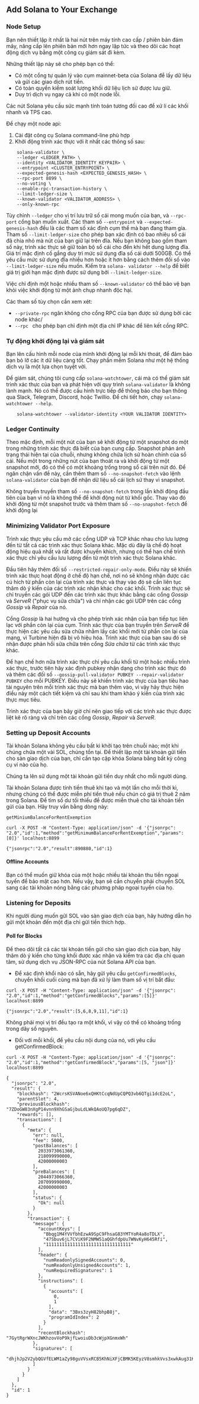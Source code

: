 ## Add Solana to Your Exchange

### Node Setup

Bạn nên thiết lập ít nhất là hai nút trên máy tính cao cấp / phiên bản đám mây, nâng cấp lên phiên bản mới hơn ngay lập tức và theo dõi các hoạt động dịch vụ bằng một công cụ giám sát đi kèm.

Những thiết lập này sẽ cho phép bạn có thể:
- Có một cổng tự quản lý vào cụm mainnet-beta của Solana để lấy dữ liệu và gửi các giao dịch rút tiền.
- Có toàn quyền kiểm soát lượng khối dữ liệu lịch sử được lưu giữ.
- Duy trì dịch vụ ngay cả khi có một node lỗi.

Các nút Solana yêu cầu sức mạnh tính toán tương đối cao để xử lí các khối nhanh và TPS cao.

Để chạy một node api:
1. Cài đặt công cụ Solana command-line phù hợp
2. Khởi động trình xác thực với ít nhất các thông số sau:
```
    solana-validator \
    --ledger <LEDGER_PATH> \
    --identity <VALIDATOR_IDENTITY_KEYPAIR> \
    --entrypoint <CLUSTER_ENTRYPOINT> \
    --expected-genesis-hash <EXPECTED_GENESIS_HASH> \
    --rpc-port 8899 \
    --no-voting \
    --enable-rpc-transaction-history \
    --limit-ledger-size \
    --known-validator <VALIDATOR_ADDRESS> \
    --only-known-rpc 
```
Tùy chỉnh `--ledger` cho vị trí lưu trữ số cái mong muốn của bạn, và `--rpc-port` cổng bạn muốn xuất.
Các tham số `--entrypoint` và `--expected-genesis-hash` đều là các tham số xác định cụm thể mà bạn đang tham gia.
 Tham số `--limit-ledger-size` cho phép bạn xác định có bao nhiêu sổ cái đã chia nhỏ mà nút của bạn giữ lại trên đĩa. Nếu bạn không bao gồm tham số này, trình xác thực sẽ giữ toàn bộ sổ cái cho đến khi hết dung lượng đĩa. Giá trí mặc định cố gắng duy trì mức sử dụng đĩa số cái dưới 500GB. Có thể yêu cầu mức sử dụng đĩa nhiều hơn hoặc ít hơn bằng cách thêm đối số vào `--limit-ledger-size` nếu muốn. Kiểm tra `solana- validator --help` để biết giá trị giới hạn mặc định được sử dụng bởi `--limit-ledger-size`.
 
 Việc chỉ định một hoặc nhiều tham số `--known-validator` có thể bảo vệ bạn khỏi việc khởi động từ một ảnh chụp nhanh độc hại.

 Các tham số tùy chọn cần xem xét:
 - `--private-rpc` ngăn không cho cổng RPC của bạn được sử dụng bởi các node khác/
 -  `--rpc ` cho phép bạn chỉ định một địa chỉ IP khác để liên kết cổng RPC.

 ### Tự động khởi động lại và giám sát

 Bạn lên cấu hình mỗi node của mình khởi động lại mỗi khi thoát, để đảm bảo bạn bỏ lỡ các ít dữ liệu càng tốt. Chạy phần mềm Solana như một hệ thống dịch vụ là một lựa chọn tuyệt vời.

 Để giám sát, chúng tôi cung cấp `solana-watchtower`, cái mà có thể giám sát trình xác thực của bạn và phát hiện với quy trình `solana-validator` là không lành mạnh. Nó có thể được cấu hình trực tiếp để thông báo cho bạn thông qua Slack, Telegram, Discord, hoặc Twillio. Để chi tiết hơn, chạy `solana-watchtower --help`.
```
    solana-watchtower --validator-identity <YOUR VALIDATOR IDENTITY>
```
### Ledger Continuity

Theo mặc định, mỗi một nút của bạn sẽ khởi động từ một snapshot do một trong những trình xác thực đã biết của bạn cung cấp. Snapshot phản ánh trạng thái hiện tại của chuỗi, nhưng không chứa lịch sử hoàn chỉnh của sổ cái. Nếu một trong những nút của bạn thoát ra và khởi động từ một snapshot mới, đó có thể có một khoảng trống trong sổ cái trên nút đó. Để ngăn chặn vấn đề này, cần thêm tham số `--no-snapshot-fetch` vào lệnh `solana-validator` của bạn để nhận dữ liệu sổ cái lịch sử thay vì snapshot.

Không truyền truyền tham số `--no-snapshot-fetch` trong lần khởi động đầu tiên của bạn vì nó là không thể để khởi động nút từ khối gốc. Thay vào đó khởi động từ một snapshot trước và thêm tham số `--no-snapshot-fetch` để khởi động lại
### Minimizing Validator Port Exposure
Trình xác thực yêu cầu mở các cổng UDP và TCP khác nhau cho lưu lượng đến từ tất cả các trình xác thực Solana khác. Mặc dù đây là chế độ hoạt động hiệu quả nhất và rất được khuyến khích, nhưng có thể hạn chế trình xác thực chỉ yêu cầu lưu lượng đến từ một trình xác thực Solana khác.

Đầu tiên hãy thêm đối số `--restricted-repair-only-mode`. Điều này sẽ khiến trình xác thực hoạt động ở chế độ hạn chế, nơi nó sẽ không nhận được các cú hích từ phần còn lại của trình xác thực và thay vào đó sẽ cần liên tục thăm dò ý kiến của các trình xác nhận khác cho các khối. Trình xác thực sẽ chỉ truyền các gói UDP đến các trình xác thực khác bằng các cổng _Gossip_ và _ServeR_ ("phục vụ sửa chữa") và chỉ nhận các gói UDP trên các cổng _Gossip_ và _Repair_ của nó.

Cổng _Gossip_ là hai hướng và cho phép trình xác nhận của bạn tiếp tục liên lạc với phần còn lại của cụm. Trình xác thực của bạn truyền trên _ServeR_ để thực hiện các yêu cầu sửa chữa nhằm lấy các khối mới từ phần còn lại của mạng, vì Turbine hiện đã bị vô hiệu hóa. Trình xác thực của bạn sau đó sẽ nhận được phản hồi sửa chữa trên cổng _Sửa chữa_ từ các trình xác thực khác.

Để hạn chế hơn nữa trình xác thực chỉ yêu cầu khối từ một hoặc nhiều trình xác thực, trước tiên hãy xác định pubkey nhận dạng cho trình xác thực đó và thêm các đối số `--gossip-pull-validator PUBKEY --repair-validator PUBKEY` cho mỗi PUBKEY. Điều này sẽ khiến trình xác thực của bạn tiêu hao tài nguyên trên mỗi trình xác thực mà bạn thêm vào, vì vậy hãy thực hiện điều này một cách tiết kiệm và chỉ sau khi tham khảo ý kiến của trình xác thực mục tiêu.

Trình xác thực của bạn bây giờ chỉ nên giao tiếp với các trình xác thực được liệt kê rõ ràng và chỉ trên các cổng _Gossip_, _Repair_ và _ServeR_.

### Setting up Deposit Accounts

Tài khoản Solana không yêu cầu bất kì khởi tạo trên chuỗi nào; một khi chúng chứa một vài SOL, chúng tồn tại. Để thiết lập một tài khoản gửi tiền cho sàn giao dịch của bạn, chỉ cần tạo cặp khóa Solana bằng bất kỳ công cụ ví nào của họ.

Chúng ta lên sử dụng một tài khoản gửi tiền duy nhất cho mỗi người dùng.

Tài khoản Solana được tính tiền thuê khi tạo và một lần cho mỗi thời kì, nhưng chúng có thể được miễn phí tiền thuê nếu chún có giá trị thuê 2 năm trong Solana. Để tìm số dư tối thiểu để được miễn thuê cho tài khoản tiền gửi của bạn. Hãy truy vấn bằng dòng này:
```
getMiniumBalanceForRentExemption

curl -X POST -H "Content-Type: application/json" -d '{"jsonrpc": "2.0","id":1,"method":"getMinimumBalanceForRentExemption","params":[0]}' localhost:8899

{"jsonrpc":"2.0","result":890880,"id":1}
```

#### Offline Accounts

Bạn có thể muốn giữ khóa của một hoặc nhiều tài khoản thu tiền ngoại tuyến để bảo mật cao hơn. Nếu vậy, bạn sẽ cần chuyển phải chuyển SOL sang các tài khoản nóng bằng các phương pháp ngoại tuyến của họ.

### Listening for Deposits

Khi người dùng muốn gửi SOL vào sàn giao dịch của bạn, hãy hướng dẫn họ gửi một khoản đến một địa chỉ gửi tiền thích hợp.

#### Poll for Blocks

Để theo dõi tất cả các tài khoản tiền gửi cho sàn giao dịch của bạn, hãy thăm dò ý kiến cho từng khối được xác nhận và kiểm tra các địa chỉ quan tâm, sử dụng dịch vụ JSON-RPC của nút Solana API của bạn.

- Để xác định khổi nào có sẵn, hãy gửi yêu cầu `getConfirmedBlocks`, chuyển khối cuối cùng mà bạn đã xử lý làm tham số vị trí bắt đầu:
```
curl -X POST -H "Content-Type: application/json" -d '{"jsonrpc": "2.0","id":1,"method":"getConfirmedBlocks","params":[5]}' localhost:8899

{"jsonrpc":"2.0","result":[5,6,8,9,11],"id":1}
```
Không phải mọi vị trí đều tạo ra một khối, vì vậy có thể có khoảng trống trong dãy số nguyên.
- Đối với mỗi khối, để yêu cầu nội dung của nó, với yêu cầu getConfirmedBlock:
```
curl -X POST -H "Content-Type: application/json" -d '{"jsonrpc": "2.0","id":1,"method":"getConfirmedBlock","params":[5, "json"]}' localhost:8899

{
  "jsonrpc": "2.0",
  "result": {
    "blockhash": "2WcrsKSVANoe6xQHKtCcqNdUpCQPQ3vb6QTgi1dcE2oL",
    "parentSlot": 4,
    "previousBlockhash": "7ZDoGW83nXgP14vnn9XhGSaGjbuLdLWkQAoUQ7pg6qDZ",
    "rewards": [],
    "transactions": [
      {
        "meta": {
          "err": null,
          "fee": 5000,
          "postBalances": [
            2033973061360,
            218099990000,
            42000000003
          ],
          "preBalances": [
            2044973066360,
            207099990000,
            42000000003
          ],
          "status": {
            "Ok": null
          }
        },
        "transaction": {
          "message": {
            "accountKeys": [
              "Bbqg1M4YVVfbhEzwA9SpC9FhsaG83YMTYoR4a8oTDLX",
              "47Sbuv6jL7CViK9F2NMW51aQGhfdpUu7WNvKyH645Rfi",
              "11111111111111111111111111111111"
            ],
            "header": {
              "numReadonlySignedAccounts": 0,
              "numReadonlyUnsignedAccounts": 1,
              "numRequiredSignatures": 1
            },
            "instructions": [
              {
                "accounts": [
                  0,
                  1
                ],
                "data": "3Bxs3zyH82bhpB8j",
                "programIdIndex": 2
              }
            ],
            "recentBlockhash": "7GytRgrWXncJWKhzovVoP9kjfLwoiuDb3cWjpXGnmxWh"
          },
          "signatures": [
            "dhjhJp2V2ybQGVfELWM1aZy98guVVsxRCB5KhNiXFjCBMK5KEyzV8smhkVvs3xwkAug31KnpzJpiNPtcD5bG1t6"
          ]
        }
      }
    ]
  },
  "id": 1
}
```

